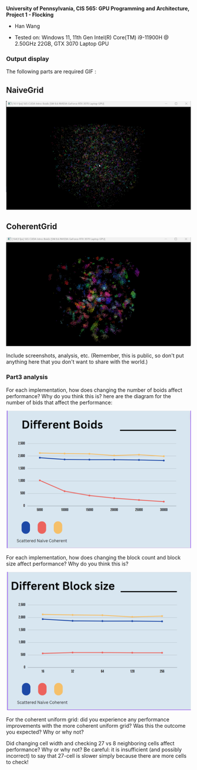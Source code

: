 **University of Pennsylvania, CIS 565: GPU Programming and Architecture,
Project 1 - Flocking**

* Han Wang

* Tested on: Windows 11, 11th Gen Intel(R) Core(TM) i9-11900H @ 2.50GHz  22GB, GTX 3070 Laptop GPU

### Output display
The following parts are required GIF :

## NaiveGrid
![Unlock FPS](images/hw2.gif)

## CoherentGrid
![Unlock FPS](images/hw.gif)

Include screenshots, analysis, etc. (Remember, this is public, so don't put
anything here that you don't want to share with the world.)

### Part3 analysis

For each implementation, how does changing the number of boids affect performance? Why do you think this is?
here are the diagram for the number of bids that affect the performance:

![Unlock FPS](images/hw2.png)







For each implementation, how does changing the block count and block size affect performance? Why do you think this is?

![Unlock FPS](images/hw3.png)




For the coherent uniform grid: did you experience any performance improvements with the more coherent uniform grid? Was this the outcome you expected? Why or why not?






Did changing cell width and checking 27 vs 8 neighboring cells affect performance? Why or why not? Be careful: it is insufficient (and possibly incorrect) to say that 27-cell is slower simply because there are more cells to check!
